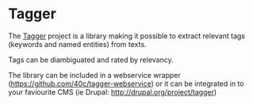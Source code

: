 # Tagger
The [Tagger](http://tagger.dk) project is a library making it possible to extract relevant tags (keywords and named entities) from texts. 

Tags can be diambiguated and rated by relevancy.

The library can be included in a webservice wrapper (https://github.com/40c/tagger-webservice) or it can be integrated in to your faviourite CMS (ie Drupal: http://drupal.org/project/tagger)